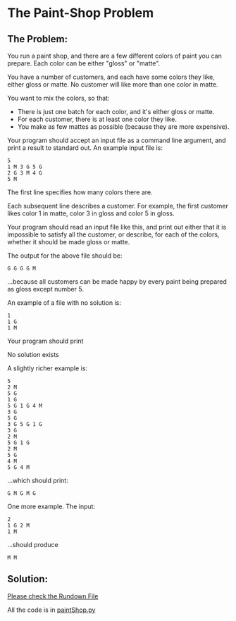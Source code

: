# The Paint-Shop Problem

## The Problem:

You run a paint shop, and there are a few different colors of paint you can prepare.  Each color can be either "gloss" or "matte".

You have a number of customers, and each have some colors they like, either gloss or matte.  No customer will like more than one color in matte.

You want to mix the colors, so that:
   * There is just one batch for each color, and it's either gloss or matte.
   * For each customer, there is at least one color they like.
   * You make as few mattes as possible (because they are more expensive).

Your program should accept an input file as a command line argument, and print a result to standard out.  An example input file is:
```
5
1 M 3 G 5 G
2 G 3 M 4 G
5 M
```
The first line specifies how many colors there are.

Each subsequent line describes a customer.  For example, the first customer likes color 1 in matte, color 3 in gloss and color 5 in gloss.

Your program should read an input file like this, and print out either that it is impossible to satisfy all the customer, or describe, for each of the colors, whether it should be made gloss or matte.

The output for the above file should be:
```
G G G G M
```
...because all customers can be made happy by every paint being prepared as gloss except number 5.

An example of a file with no solution is:
```
1
1 G
1 M
```
Your program should print

No solution exists

A slightly richer example is:
```
5
2 M
5 G
1 G
5 G 1 G 4 M
3 G
5 G
3 G 5 G 1 G
3 G
2 M
5 G 1 G
2 M
5 G
4 M
5 G 4 M
```
...which should print:
```
G M G M G
```
One more example.  The input:
```
2
1 G 2 M
1 M
```
...should produce
```
M M
```


## Solution:

[Please check the Rundown File](run_down_on_solution.md)

All the code is in [paintShop.py](paintShop.py)
